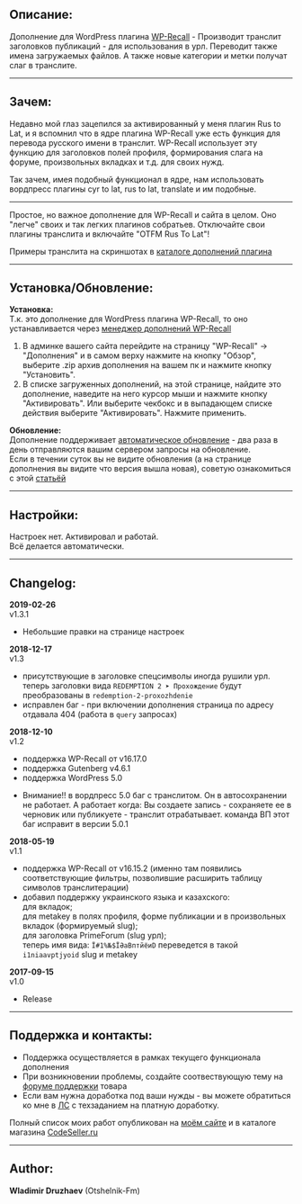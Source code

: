 ## Описание:  

Дополнение для WordPress плагина [WP-Recall](https://wordpress.org/plugins/wp-recall/) - Производит транслит заголовков публикаций - для использования в урл. Переводит также имена загружаемых файлов. А также новые категории и метки получат слаг в транслите.  

------------------------------

## Зачем:  

Недавно мой глаз зацепился за активированный у меня плагин Rus to Lat, и я вспомнил что в ядре плагина WP-Recall уже есть функция для перевода русского имени в транслит. WP-Recall использует эту функцию для заголовков полей профиля, формирования слага на форуме, произвольных вкладках и т.д. для своих нужд.  

Так зачем, имея подобный функционал в ядре, нам использовать вордпресс плагины cyr to lat, rus to lat, translate и им подобные.  

------------------------------

Простое, но важное дополнение для WP-Recall и сайта в целом. Оно "легче" своих и так легких плагинов собратьев. Отключайте свои плагины транслита и включайте "OTFM Rus To Lat"!  

Примеры транслита на скриншотах в [каталоге дополнений плагина](https://codeseller.ru/products/otfm-rus-to-lat/)  

------------------------------

## Установка/Обновление:  

**Установка:**  
Т.к. это дополнение для WordPress плагина WP-Recall, то оно устанавливается через [менеджер дополнений WP-Recall](https://codeseller.ru/obshhie-svedeniya-o-dopolneniyax-wp-recall/)  

1. В админке вашего сайта перейдите на страницу "WP-Recall" -> "Дополнения" и в самом верху нажмите на кнопку "Обзор", выберите .zip архив дополнения на вашем пк и нажмите кнопку "Установить".  
2. В списке загруженных дополнений, на этой странице, найдите это дополнение, наведите на него курсор мыши и нажмите кнопку "Активировать". Или выберите чекбокс и в выпадающем списке действия выберите "Активировать". Нажмите применить.  


**Обновление:**  
Дополнение поддерживает [автоматическое обновление](https://codeseller.ru/avtomaticheskie-obnovleniya-dopolnenij-plagina-wp-recall/) - два раза в день отправляются вашим сервером запросы на обновление.  
Если в течении суток вы не видите обновления (а на странице дополнения вы видите что версия вышла новая), советую ознакомиться с этой [статьёй](https://codeseller.ru/post-group/rabota-wordpress-krona-cron-prinuditelnoe-vypolnenie-kron-zadach-dlya-wp-recall/) 

------------------------------

## Настройки:  
Настроек нет. Активировал и работай.  
Всё делается автоматически.  

------------------------------

## Changelog:  
**2019-02-26**  
v1.3.1  
* Небольшие правки на странице настроек  


**2018-12-17**  
v1.3  
* присутствующие в заголовке спецсимволы иногда рушили урл.  
теперь заголовки вида `REDEMPTION 2 ➤ Прохождение` будут преобразованы в `redemption-2-proxozhdenie`  
* исправлен баг - при включении дополнения страница по адресу отдавала 404 (работа в `query` запросах)  


**2018-12-10**  
v1.2  
* поддержка WP-Recall от v16.17.0  
* поддержка Gutenberg v4.6.1  
* поддержка WordPress 5.0
- Внимание!! в вордпресс 5.0 баг с транслитом. Он в автосохранении не работает. А работает когда: Вы создаете запись - сохраняете ее в черновик или публикуете - транслит отрабатывает.
команда ВП этот баг исправит в версии 5.0.1


**2018-05-19**  
v1.1  
* поддержка WP-Recall от v16.15.2 (именно там появились соответствующие фильтры, позволившие расширить таблицу символов транслитерации)  
* добавил поддержку украинского языка и казахского:  
для вкладок;  
для metakey в полях профиля, форме публикации и в произвольных вкладок (формируемый slug);  
для заголовка PrimeForum (slug урл);  
теперь имя вида:  `Ї#1%№$ЇӘаВптйёиD` переведется в такой `i1niaavptjyoid` slug и metakey  

**2017-09-15**  
v1.0  
*  Release  

------------------------------

## Поддержка и контакты:  

* Поддержка осуществляется в рамках текущего функционала дополнения  
* При возникновении проблемы, создайте соотвествующую тему на [форуме поддержки](https://codeseller.ru/forum/product-15871/) товара  
* Если вам нужна доработка под ваши нужды - вы можете обратиться ко мне в [ЛС](https://codeseller.ru/author/otshelnik-fm/?tab=chat) с техзаданием на платную доработку.  

Полный список моих работ опубликован на [моём сайте](https://otshelnik-fm.ru/all-my-addons-for-wp-recall/?utm_source=free-addons&utm_medium=addon-description&utm_campaign=otfm-rus-to-lat&utm_content=codeseller.ru&utm_term=all-my-addons) и в каталоге магазина [CodeSeller.ru](https://codeseller.ru/author/otshelnik-fm/?tab=publics&subtab=type-products)  

------------------------------

## Author:  

**Wladimir Druzhaev** (Otshelnik-Fm)  
